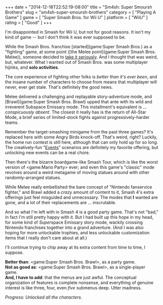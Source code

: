 +++
date = "2014-12-18T22:52:19-08:00"
title = "Sm4sh: Super Smoursh Brothers"
slug = "sm4sh-super-smoursh-brothers"
category = [ "Playing A Game" ]
game = [ "Super Smash Bros. for Wii U" ]
platform = [ "WiiU" ]
rating = [ "Good" ]
+++

I'm disappointed in Smash for Wii U, but not for good reasons.  It isn't my kind of game -- but I don't think it was ever supposed to be.

While the Smash Bros. franchise [started](game:Super Smash Bros.) as a "fighting" game, at some point ([the Melee point](game:Super Smash Bros. Melee)), someone decided to <a href="http://www.apex-series.com/">take it seriously</a>.  And I thought that was weird, but, whatever.  What I wanted out of Smash Bros. was some multiplayer hijinks, and <b>solo activities</b>.

The core experience of fighting other folks is <i>better than it's ever been</i>, and the insane number of characters to choose from means that multiplayer will never, ever get stale.  That's definitely the good news.

Melee delivered a challenging and replayable story-adventure mode, and [Brawl](game:Super Smash Bros. Brawl) upped that ante with its wild and irreverent Subspace Emissary mode.  This installment's equivalent is ... <i>conspicuously absent</i>.  The closest it really has is the return of All-Star Mode, a brief series of limited-stock fights against progressively-harder teams.

Remember the target-smashing minigame from the past three games?  It's replaced here with some Angry Birds knock-off.  That's weird, right?  Luckily, the home run contest is still here, although that can only hold up for so long.  The creatively-fun "<a href="http://www.ign.com/wikis/super-smash-bros-wii-u-3ds/Event_Mode">Events</a>" scenarios are definitely my favorite offering, but unlocking new events can be a real chore.

Then there's the bizarre boardgame-like Smash Tour, which is like the worst version of <game:Mario Party> ever; and even this game's "classic" mode revolves around a weird metagame of moving statues around with other randomly-arranged statues.

While Melee really embellished the bare concept of "Nintendo fanservice fighter," and Brawl added a <i>crazy</i> amount of content to it, Smash 4's extra offerings just feel misguided and unnecessary.  The modes that <b>I</b> wanted are gone, and a lot of their replacements are ... inscrutable.

And so what I'm left with in Smash 4 is a good party game.  That's not "bad," in fact I'm still pretty happy with it.  But I had built up this hope in my head, for some kind of <i>Super</i>space Emissary story mode, wackily crossing Nintendo franchises together into a grand adventure.  (And I was also hoping for more unlockable trophies, and less unlockable customization items that I really don't care about at all.)

I'll continue trying to chip away at its extra content from time to time, I suppose.

<b>Better than</b>: <game:Super Smash Bros. Brawl>, as a party game.  
<b>Not as good as</b>: <game:Super Smash Bros. Brawl>, as a single-player game.  
<b>And, I have to add</b>: that the menus are just awful.  The conceptual organization of features is complete nonsense, and everything of genuine interest is like three, four, even <i>five</i> submenus deep.  Utter madness.

<i>Progress: Unlocked all the characters.</i>